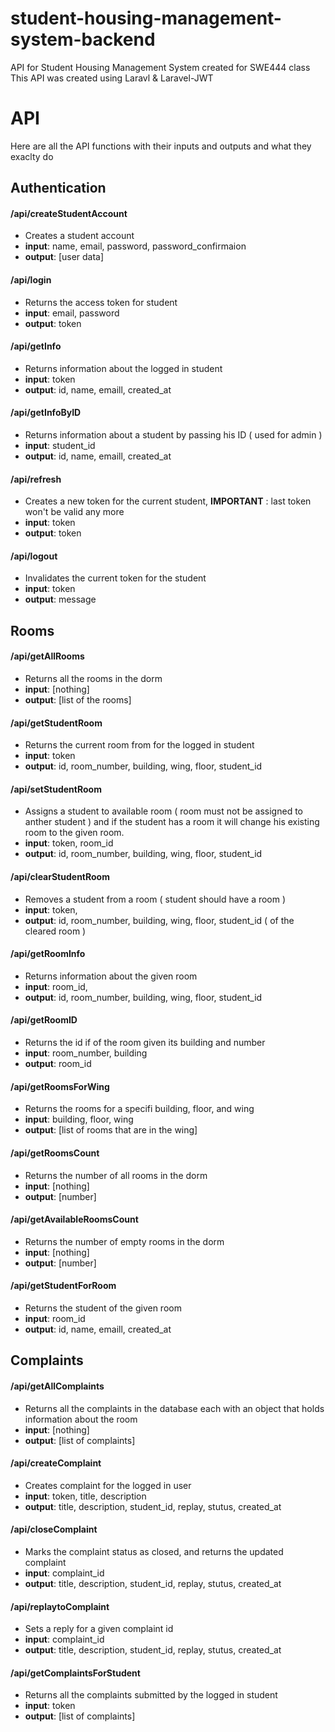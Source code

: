 # student-housing-management-system-backend
API for Student Housing Management System created for SWE444 class
This API was created using Laravl & Laravel-JWT



# API 
Here are all the API functions with their inputs and outputs and what they exaclty do

## Authentication 

#### /api/createStudentAccount
- Creates a student account  
- **input**: name, email, password, password_confirmaion
- **output**: [user data]

#### /api/login
- Returns the access token for student
- **input**: email, password
- **output**: token

#### /api/getInfo
- Returns information about the logged in student   
- **input**: token  
- **output**: id, name, emaill, created_at  

#### /api/getInfoByID
- Returns information about a student by passing his ID ( used for admin ) 
- **input**: student_id  
- **output**: id, name, emaill, created_at  

#### /api/refresh
- Creates a new token for the current student, **IMPORTANT** : last token won't be valid any more 
- **input**: token  
- **output**: token

#### /api/logout
- Invalidates the current token for the student   
- **input**: token  
- **output**: message

## Rooms 

#### /api/getAllRooms
- Returns all the rooms in the dorm
- **input**: [nothing]     
- **output**: [list of the rooms]

#### /api/getStudentRoom
- Returns the current room from for the logged in student
- **input**: token     
- **output**: id, room_number, building, wing, floor, student_id

#### /api/setStudentRoom
- Assigns a student to available room ( room must not be assigned to anther student ) and if the student has a room it will change his existing room to the given room.
- **input**: token, room_id     
- **output**: id, room_number, building, wing, floor, student_id

#### /api/clearStudentRoom
- Removes a student from a room ( student should have a room ) 
- **input**: token,      
- **output**: id, room_number, building, wing, floor, student_id ( of the cleared room ) 

#### /api/getRoomInfo
- Returns information about the given room 
- **input**: room_id,      
- **output**: id, room_number, building, wing, floor, student_id 

#### /api/getRoomID
- Returns the id if of the room given its building and number
- **input**: room_number, building   
- **output**: room_id

#### /api/getRoomsForWing
- Returns the rooms for a specifi building, floor, and wing
- **input**: building, floor, wing   
- **output**: [list of rooms that are in the wing]

#### /api/getRoomsCount
- Returns the number of all rooms in the dorm
- **input**: [nothing]  
- **output**: [number]

#### /api/getAvailableRoomsCount
- Returns the number of empty rooms in the dorm
- **input**: [nothing]
- **output**: [number]

#### /api/getStudentForRoom
- Returns the student of the given room  
- **input**: room_id
- **output**: id, name, emaill, created_at

## Complaints 

#### /api/getAllComplaints
- Returns all the complaints in the database each with an object that holds information about the room 
- **input**: [nothing]
- **output**: [list of complaints]

#### /api/createComplaint
- Creates complaint for the logged in user 
- **input**: token, title, description
- **output**: title, description, student_id, replay, stutus, created_at

#### /api/closeComplaint
- Marks the complaint status as closed, and returns the updated complaint
- **input**: complaint_id
- **output**: title, description, student_id, replay, stutus, created_at

#### /api/replaytoComplaint
- Sets a reply for a given complaint id
- **input**: complaint_id
- **output**: title, description, student_id, replay, stutus, created_at


#### /api/getComplaintsForStudent
- Returns all the complaints submitted by the logged in student
- **input**: token
- **output**: [list of complaints]

